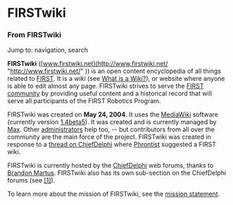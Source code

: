 

# FIRSTwiki

### From FIRSTwiki

Jump to: navigation, search

**FIRSTwiki** ([www.firstwiki.net](http://www.firstwiki.net/ "http://www.firstwiki.net/" )) is an open content encyclopedia of all things related to [FIRST](FIRST "FIRST" ). It is a _wiki_ (see [What is a Wiki?](http://www.wikipedia.org/wiki/Wikipedia:Overview_FAQ#What_is_a_Wiki.3F "wikipedia:Wikipedia:Overview_FAQ" )), or website where anyone is able to edit almost any page. FIRSTwiki strives to serve the [FIRST community](FIRST_community "FIRST community" ) by providing useful content and a historical record that will serve all participants of the FIRST Robotics Program. 

FIRSTwiki was created on **May 24, 2004**. It uses the
[MediaWiki](http://meta.wikipedia.org/wiki/Main_page "metawikipedia:Main_page"
) software (currently version [1.4beta5](Special:Version
"Special:Version" )). It was created and is currently managed by
[Max](User:Max "User:Max" ). Other
[administrators](FIRSTwiki:Administrators
"FIRSTwiki:Administrators" ) help too, -- but contributors from all over the
community are the main force of the project. FIRSTwiki was created in response
to a [thread on
ChiefDelphi](http://www.chiefdelphi.com/forums/showthread.php?t=28697
"http://www.chiefdelphi.com/forums/showthread.php?t=28697" ) where
[Phrontist](User:Phrontist "User:Phrontist" ) suggested a FIRST
wiki.

FIRSTwiki is currently hosted by the [ChiefDelphi](ChiefDelphi
"ChiefDelphi" ) web forums, thanks to [Brandon
Martus](Brandon_Martus "Brandon Martus" ). FIRSTwiki also has its
own sub-section on the ChiefDelphi forums (see
[[1]](http://www.chiefdelphi.com/forums/forumdisplay.php?f=134
"http://www.chiefdelphi.com/forums/forumdisplay.php?f=134" )).

To learn more about the mission of FIRSTwiki, see the [mission
statement](Mission_statement "Mission statement" ).

